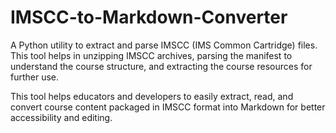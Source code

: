 # IMSCC-to-Markdown-Converter
A Python utility to extract and parse IMSCC (IMS Common Cartridge) files. This tool helps in unzipping IMSCC archives, parsing the manifest to understand the course structure, and extracting the course resources for further use.

This tool helps educators and developers to easily extract, read, and convert course content packaged in IMSCC format into Markdown for better accessibility and editing.
